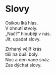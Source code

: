 Slovy
=====

Osikou lká hlas.  
V ohnutí stvoly.  
„Nač?“ hlouběji v nás.  
Jít, upadat slovy.

Ztrhaný vějíř krás  
tiší na duši boly.  
Noc a den vane snáz.  
Zas dýchat slovy.


